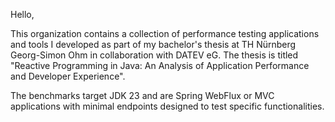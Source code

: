 Hello,

This organization contains a collection of performance testing applications and tools I developed as part of my bachelor's thesis at TH Nürnberg Georg-Simon Ohm in collaboration with DATEV eG.  The thesis is titled "Reactive Programming in Java: An Analysis of Application Performance and Developer Experience".

The benchmarks target JDK 23 and are Spring WebFlux or MVC applications with minimal endpoints designed to test specific functionalities.

<!--

You are very welcome to participate in my survey among software developers, which focuses on the experience of working with reactive code and best practices for adopting rective programming in a given workspace.

-->

